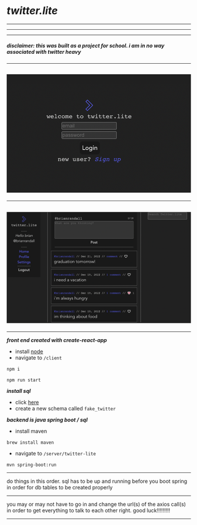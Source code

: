 # _twitter.lite_ #
---
----

---
##### **_disclaimer: this was built as a project for school. i am in no way associated with twitter heavy_** #####

---

![login](readme_img/login.png)
----
----
![home](readme_img/home.png)
----
----

**_front end created with create-react-app_**


- install [node](https://nodejs.org/en/download/)
- navigate to ```/client```

```
npm i
```

```
npm run start
```

**_install sql_**

- click [here](https://dev.mysql.com/downloads/mysql/)
- create a new schema called ```fake_twitter```

**_backend is java spring boot / sql_**

- install maven

```
brew install maven
```

- navigate to ```/server/twitter-lite```

```
mvn spring-boot:run
```
 
***

do things in this order. sql has to be up and running before you boot spring in order for db tables to be created properly

***

you may or may not have to go in and change the url(s) of the axios call(s) in order to get everything to talk to each other right. good luck!!!!!!!!!

***
